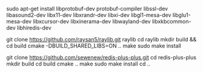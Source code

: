 sudo apt-get install libprotobuf-dev protobuf-compiler libssl-dev libasound2-dev libx11-dev libxrandr-dev libxi-dev libgl1-mesa-dev libglu1-mesa-dev libxcursor-dev libxinerama-dev libwayland-dev libxkbcommon-dev libhiredis-dev

git clone https://github.com/raysan5/raylib.git raylib
cd raylib
mkdir build && cd build
cmake -DBUILD_SHARED_LIBS=ON ..
make
sudo make install

git clone https://github.com/sewenew/redis-plus-plus.git
cd redis-plus-plus
mkdir build
cd build
cmake ..
make
sudo make install
cd ..
